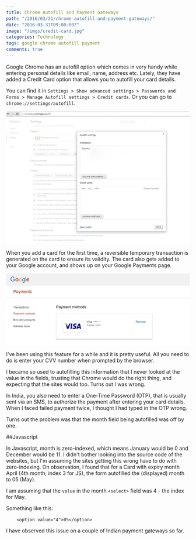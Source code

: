 ```yaml
---
title: Chrome Autofill and Payment Gateways
path: "/2016/03/31/chrome-autofill-and-payment-gateways/"
date: "2016-03-31T09:00:00Z"
image: "/imgs/credit-card.jpg"
categories: Technology
tags: google chrome autofill payment
comments: true
---
```


Google Chrome has an autofill option which comes in very handy while entering personal details like email, name, address etc.<span class="more"></span> Lately, they have added a Credit Card option that allows you to autofill your card details.

You can find it in `Settings > Show advanced settings > Passwords and Forms > Manage Autofill settings > Credit cards`. Or you can go to `chrome://settings/autofill`.

![](/imgs/card-autofill.jpg)

When you add a card for the first time, a reversible temporary transaction is generated on the card to ensure its validity. The card also gets added to your Google account, and shows up on your Google Payments page.

![](/imgs/card-wallet.jpg)

I've been using this feature for a while and it is pretty useful. All you need to do is enter your CVV number when prompted by the browser.

I became so used to autofilling this information that I never looked at the value in the fields, trusting that Chrome would do the right thing, and expecting that the sites would too. Turns out I was wrong.

In India, you also need to enter a One-Time Password (OTP), that is usually sent via an SMS, to authorize the payment after entering your card details. When I faced failed payment twice, I thought I had typed in the OTP wrong.

Turns out the problem was that the month field being autofilled was off by one.

##Javascript

In Javascript, month is zero-indexed, which means January would be 0 and December would be 11. I didn't bother looking into the source code of the websites, but I'm assuming the sites getting this wrong have to do with zero-indexing. On observation, I found that for a Card with expiry month April (4th month; index 3 for JS), the form autofilled the (displayed) month to 05 (May).

I am assuming that the `value` in the month `<select>` field was 4 - the index for May.

Something like this:

```
	<option value="4">05</option>
```

I have observed this issue on a couple of Indian payment gateways so far.
